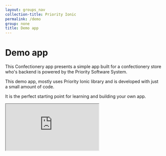 ```yaml
---
layout: groups_nav
collection-title: Priority Ionic
permalink: /demo
group: none
title: Demo app
---
```

# Demo app

This Confectionery app presents a simple app built for a confectionery store who's backend is powered by the Priority Software System.

This demo app, mostly uses Priority Ionic library and is developed with just a small amount of code.

It is the perfect starting point for learning and building your own app.

<iframe class="demo-app" id="demoIframe" src="https://www.eshbelsaas.com/ui/demoapp"></iframe>